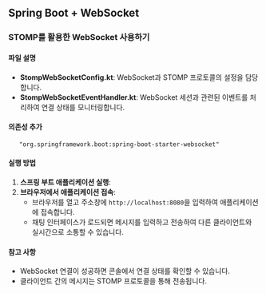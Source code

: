 ## Spring Boot + WebSocket

### STOMP를 활용한 WebSocket 사용하기

#### 파일 설명
- **StompWebSocketConfig.kt**: WebSocket과 STOMP 프로토콜의 설정을 담당합니다.
- **StompWebSocketEventHandler.kt**: WebSocket 세션과 관련된 이벤트를 처리하여 연결 상태를 모니터링합니다.

#### 의존성 추가
 ```
    "org.springframework.boot:spring-boot-starter-websocket"
 ```

#### 실행 방법
1. **스프링 부트 애플리케이션 실행**:
2. **브라우저에서 애플리케이션 접속**:
    - 브라우저를 열고 주소창에 `http://localhost:8080`을 입력하여 애플리케이션에 접속합니다.
    - 채팅 인터페이스가 로드되면 메시지를 입력하고 전송하여 다른 클라이언트와 실시간으로 소통할 수 있습니다.

#### 참고 사항
- WebSocket 연결이 성공하면 콘솔에서 연결 상태를 확인할 수 있습니다.
- 클라이언트 간의 메시지는 STOMP 프로토콜을 통해 전송됩니다.
